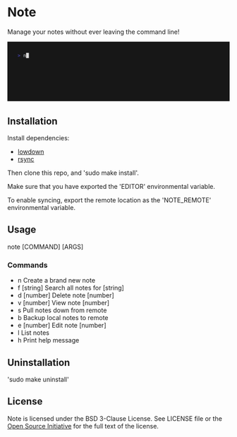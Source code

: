 # Note

Manage your notes without ever leaving the command line!

![Note Demo](demo.gif)

## Installation

Install dependencies:
- [lowdown](https://kristaps.bsd.lv/lowdown/)
- [rsync](https://rsync.samba.org/)

Then clone this repo, and 'sudo make install'.

Make sure that you have exported the 'EDITOR' environmental variable.

To enable syncing, export the remote location as the 'NOTE_REMOTE' environmental variable.

## Usage

note [COMMAND] [ARGS]

### Commands

- n             Create a brand new note
- f [string]    Search all notes for [string]
- d [number]    Delete note [number]
- v [number]    View note [number]
- s             Pull notes down from remote
- b             Backup local notes to remote
- e [number]    Edit note [number]
- l             List notes
- h             Print help message

## Uninstallation

'sudo make uninstall'

## License

Note is licensed under the BSD 3-Clause License. See LICENSE file or the [Open Source Initiative](https://opensource.org/license/bsd-3-clause/) for the full text of the license.
